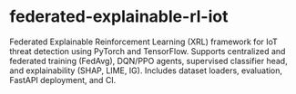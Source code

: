 # federated-explainable-rl-iot
Federated Explainable Reinforcement Learning (XRL) framework for IoT threat detection using PyTorch and TensorFlow. Supports centralized and federated training (FedAvg), DQN/PPO agents, supervised classifier head, and explainability (SHAP, LIME, IG). Includes dataset loaders, evaluation, FastAPI deployment, and CI.
